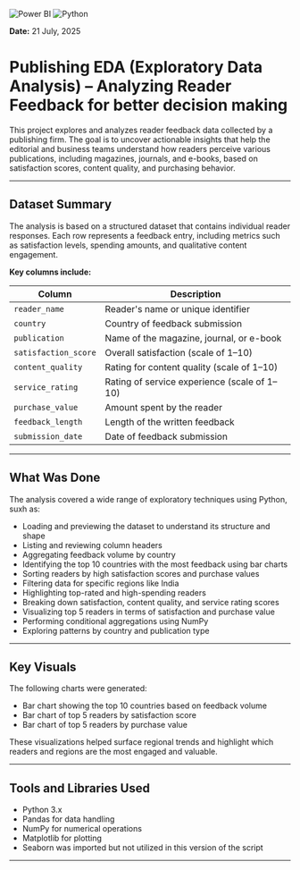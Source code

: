 ![Power BI](https://img.shields.io/badge/Tool-Power%20BI-yellow) ![Python](https://img.shields.io/badge/Language-Python-blue)

**Date:** 21 July, 2025  
# Publishing EDA (Exploratory Data Analysis) – Analyzing Reader Feedback for better decision making

This project explores and analyzes reader feedback data collected by a publishing firm. The goal is to uncover actionable insights that help the editorial and business teams understand how readers perceive various publications, including magazines, journals, and e-books, based on satisfaction scores, content quality, and purchasing behavior.

---

## Dataset Summary

The analysis is based on a structured dataset that contains individual reader responses. Each row represents a feedback entry, including metrics such as satisfaction levels, spending amounts, and qualitative content engagement.

**Key columns include:**

| Column | Description |
|--------|-------------|
| `reader_name` | Reader's name or unique identifier |
| `country` | Country of feedback submission |
| `publication` | Name of the magazine, journal, or e-book |
| `satisfaction_score` | Overall satisfaction (scale of 1–10) |
| `content_quality` | Rating for content quality (scale of 1–10) |
| `service_rating` | Rating of service experience (scale of 1–10) |
| `purchase_value` | Amount spent by the reader |
| `feedback_length` | Length of the written feedback |
| `submission_date` | Date of feedback submission |

---

## What Was Done

The analysis covered a wide range of exploratory techniques using Python, suxh as:

- Loading and previewing the dataset to understand its structure and shape
- Listing and reviewing column headers
- Aggregating feedback volume by country
- Identifying the top 10 countries with the most feedback using bar charts
- Sorting readers by high satisfaction scores and purchase values
- Filtering data for specific regions like India
- Highlighting top-rated and high-spending readers
- Breaking down satisfaction, content quality, and service rating scores
- Visualizing top 5 readers in terms of satisfaction and purchase value
- Performing conditional aggregations using NumPy
- Exploring patterns by country and publication type

---

## Key Visuals

The following charts were generated:

- Bar chart showing the top 10 countries based on feedback volume
- Bar chart of top 5 readers by satisfaction score
- Bar chart of top 5 readers by purchase value

These visualizations helped surface regional trends and highlight which readers and regions are the most engaged and valuable.

---

## Tools and Libraries Used

- Python 3.x
- Pandas for data handling
- NumPy for numerical operations
- Matplotlib for plotting
- Seaborn was imported but not utilized in this version of the script
---
